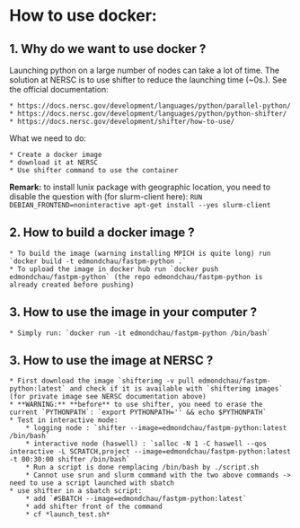 # How to use docker:

## 1. Why do we want to use docker ?

Launching python on a large number of nodes can take a lot of time. The solution at NERSC is to use shifter to reduce the launching time (~0s.). See the official documentation:

    * https://docs.nersc.gov/development/languages/python/parallel-python/
    * https://docs.nersc.gov/development/languages/python/python-shifter/
    * https://docs.nersc.gov/development/shifter/how-to-use/

What we need to do:

    * Create a docker image
    * download it at NERSC
    * Use shifter command to use the container

**Remark:** to install lunix package with geographic location, you need to disable the question with (for slurm-client here): `RUN DEBIAN_FRONTEND=noninteractive apt-get install --yes slurm-client`

## 2. How to build a docker image ?

    * To build the image (warning installing MPICH is quite long) run `docker build -t edmondchau/fastpm-python .`
    * To upload the image in docker hub run `docker push edmondchau/fastpm-python` (the repo edmondchau/fastpm-python is already created before pushing)

## 3. How to use the image in your computer ?

    * Simply run: `docker run -it edmondchau/fastpm-python /bin/bash`

## 3. How to use the image at NERSC ?

    * First download the image `shifterimg -v pull edmondchau/fastpm-python:latest` and check if it is available with `shifterimg images` (for private image see NERSC documentation above)
    * **WARNING:** **before** to use shifter, you need to erase the current `PYTHONPATH`: `export PYTHONPATH='' && echo $PYTHONPATH`
    * Test in interactive mode:
        * logging node : `shifter --image=edmondchau/fastpm-python:latest /bin/bash`
        * interactive node (haswell) : `salloc -N 1 -C haswell --qos interactive -L SCRATCH,project --image=edmondchau/fastpm-python:latest -t 00:30:00 shifter /bin/bash`
        * Run a script is done remplacing /bin/bash by ./script.sh
        * Cannot use srun and slurm command with the two above commands -> need to use a script launched with sbatch
    * use shifter in a sbatch script:
        * add `#SBATCH --image=edmondchau/fastpm-python:latest`
        * add shifter front of the command
        * cf *launch_test.sh*
